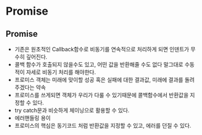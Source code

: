 # Promise

## Promise
- 기존은 원초적인 Callback함수로 비동기를 연속적으로 처리하게 되면 인덴트가 무수히 깊어진다.
- 콜백 함수가 호출되지 않을수도 있고, 어떤 값을 반환해줄 수도 없다 말그대로 수동적이 자세로 비동기 처리를 해야한다.
- 프로미스 객체는 미래에 맞이할 성공 혹은 실패에 대한 결과값, 미래에 결과를 돌려주겠다는 약속
- 프로미스를 쓰게되면 객체가 우리가 다룰 수 있기때문에 콜백함수에서 반환값을 지정할 수 있다.
- try catch문과 비슷하게 체이닝으로 활용할 수 있다.
- 에러핸들링 용이
- 프로미스의 핵심은 동기코드 처럼 반환값을 지정할 수 있고, 에러를 던질 수 있다.
  
